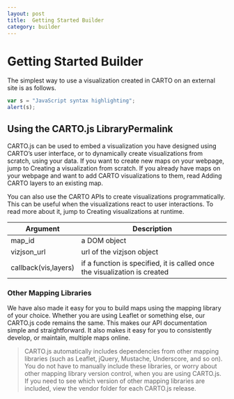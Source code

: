 ```yaml
---
layout: post
title:  Getting Started Builder
category: builder
---
```


# Getting Started Builder

The simplest way to use a visualization created in CARTO on an external site is as follows.

```javascript
var s = "JavaScript syntax highlighting";
alert(s);
```

[Grab the complete example source code]: http://www.google.com

## Using the CARTO.js LibraryPermalink

CARTO.js can be used to embed a visualization you have designed using CARTO’s user interface, or to dynamically create visualizations from scratch, using your data. If you want to create new maps on your webpage, jump to Creating a visualization from scratch. If you already have maps on your webpage and want to add CARTO visualizations to them, read Adding CARTO layers to an existing map.

You can also use the CARTO APIs to create visualizations programmatically. This can be useful when the visualizations react to user interactions. To read more about it, jump to Creating visualizations at runtime.


| Argument            | Description           |
|---------------------|-----------------------|
| map_id              | a DOM object          |
| vizjson_url         | url of the vizjson object      |
| callback(vis,layers)| if a function is specified, it is called once the visualization is created      |

### Other Mapping Libraries


We have also made it easy for you to build maps using the mapping library of your choice. Whether you are using Leaflet or something else, our CARTO.js code remains the same. This makes our API documentation simple and straightforward. It also makes it easy for you to consistently develop, or maintain, multiple maps online.

> CARTO.js automatically includes dependencies from other mapping libraries (such as Leaflet, jQuery, Mustache, Underscore, and so on). You do not have to manually include these libraries, or worry about other mapping library version control, when you are using CARTO.js. If you need to see which version of other mapping libraries are included, view the vendor folder for each CARTO.js release.

